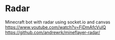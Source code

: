 Radar
======

Minecraft bot with radar using socket.io and canvas
https://www.youtube.com/watch?v=FjDmAfcVulQ
https://github.com/andrewrk/mineflayer-radar/
